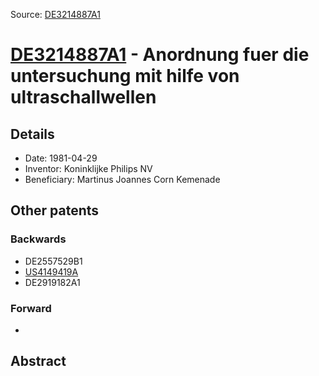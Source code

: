 Source: [DE3214887A1](https://patents.google.com/patent/DE3214887A1)

# [DE3214887A1](DE3214887A1.md) - Anordnung fuer die untersuchung mit hilfe von ultraschallwellen

## Details

* Date: 1981-04-29
* Inventor: Koninklijke Philips NV
* Beneficiary: Martinus Joannes Corn Kemenade

## Other patents

### Backwards
 * DE2557529B1
 * [US4149419A](US4149419A.md)
 * DE2919182A1
### Forward
 * 
## Abstract

